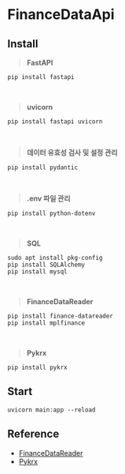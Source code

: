# FinanceDataApi

## Install
> **FastAPI**
```
pip install fastapi
```

<br/>

> **uvicorn**
```
pip install fastapi uvicorn
```

<br/>

> **데이터 유효성 검사 및 설정 관리**
```
pip install pydantic
```

<br />

> **.env 파일 관리**
```
pip install python-dotenv
```

<br />

> **SQL**
```
sudo apt install pkg-config
pip install SQLAlchemy
pip install mysql
```

<br/>

> **FinanceDataReader**
```
pip install finance-datareader
pip install mplfinance
```

<br/>

> **Pykrx**
```
pip install pykrx
```


## Start
```
uvicorn main:app --reload
```

## Reference
- [FinanceDataReader](https://github.com/FinanceData/FinanceDataReader?tab=readme-ov-file)
- [Pykrx](https://github.com/sharebook-kr/pykrx)
